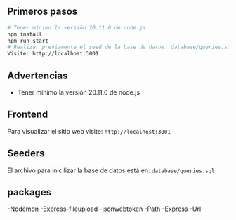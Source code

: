 

## Primeros pasos

```sh
# Tener mínimo la versión 20.11.0 de node.js
npm install
npm run start
# Realizar previamente el seed de la base de datos: database/queries.sql
Visite: http://localhost:3001
```

## Advertencias
- Tener mínimo la versión 20.11.0 de node.js

## Frontend
Para visualizar el sitio web visite: `http://localhost:3001`

## Seeders
El archivo para inicilizar la base de datos está en: `database/queries.sql` 

## packages
-Nodemon
-Express-fileupload
-jsonwebtoken
-Path
-Express
-Url



